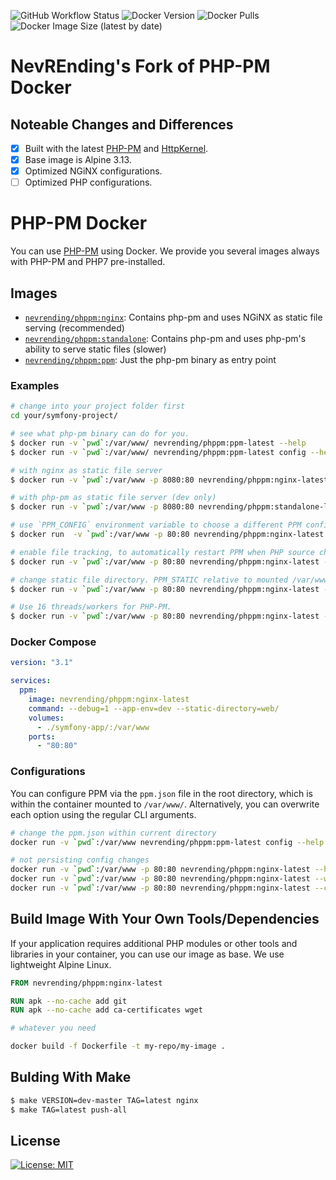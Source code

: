 ![GitHub Workflow Status](https://img.shields.io/github/workflow/status/nevrending/php-pm-docker/Publish%20Docker%20image?style=flat-square)
![Docker Version](https://img.shields.io/docker/v/nevrending/phppm?style=flat-square&sort=semver)
![Docker Pulls](https://img.shields.io/docker/pulls/nevrending/phppm?style=flat-square)
![Docker Image Size (latest by date)](https://img.shields.io/docker/image-size/nevrending/phppm?style=flat-square&sort=date)

# NevREnding's Fork of PHP-PM Docker

## Noteable Changes and Differences

- [x] Built with the latest [PHP-PM](https://github.com/php-pm/php-pm) and [HttpKernel](https://github.com/php-pm/php-pm-httpkernel).
- [x] Base image is Alpine 3.13.
- [x] Optimized NGiNX configurations.
- [ ] Optimized PHP configurations.

# PHP-PM Docker

You can use [PHP-PM](https://github.com/php-pm/php-pm) using Docker. We provide you several images always with PHP-PM and PHP7 pre-installed.

## Images

- [`nevrending/phppm:nginx`](https://hub.docker.com/layers/nevrending/phppm/nginx-latest): Contains php-pm and uses NGiNX as static file serving (recommended)
- [`nevrending/phppm:standalone`](https://hub.docker.com/r/nevrending/phppm:standalone-latest): Contains php-pm and uses php-pm's ability to serve static files (slower)
- [`nevrending/phppm:ppm`](https://hub.docker.com/r/nevrending/phppm:ppm-latest): Just the php-pm binary as entry point

### Examples

```sh
# change into your project folder first
cd your/symfony-project/

# see what php-pm binary can do for you.
$ docker run -v `pwd`:/var/www/ nevrending/phppm:ppm-latest --help
$ docker run -v `pwd`:/var/www/ nevrending/phppm:ppm-latest config --help

# with nginx as static file server
$ docker run -v `pwd`:/var/www -p 8080:80 nevrending/phppm:nginx-latest

# with php-pm as static file server (dev only)
$ docker run -v `pwd`:/var/www -p 8080:80 nevrending/phppm:standalone-latest

# use `PPM_CONFIG` environment variable to choose a different PPM config file.
$ docker run  -v `pwd`:/var/www -p 80:80 nevrending/phppm:nginx-latest -c ppm-prod.json

# enable file tracking, to automatically restart PPM when PHP source changed
$ docker run -v `pwd`:/var/www -p 80:80 nevrending/phppm:nginx-latest --debug=1 --app-env=dev

# change static file directory. PPM_STATIC relative to mounted /var/www/.
$ docker run -v `pwd`:/var/www -p 80:80 nevrending/phppm:nginx-latest --static-directory=web/

# Use 16 threads/workers for PHP-PM.
$ docker run -v `pwd`:/var/www -p 80:80 nevrending/phppm:nginx-latest --workers=16
```

###  Docker Compose

```yaml
version: "3.1"

services:
  ppm:
    image: nevrending/phppm:nginx-latest
    command: --debug=1 --app-env=dev --static-directory=web/
    volumes:
      - ./symfony-app/:/var/www
    ports:
      - "80:80"
```

### Configurations

You can configure PPM via the `ppm.json` file in the root directory, which is within the container mounted to
`/var/www/`. Alternatively, you can overwrite each option using the regular CLI arguments.

```sh
# change the ppm.json within current directory
docker run -v `pwd`:/var/www nevrending/phppm:ppm-latest config --help

# not persisting config changes
docker run -v `pwd`:/var/www -p 80:80 nevrending/phppm:nginx-latest --help
docker run -v `pwd`:/var/www -p 80:80 nevrending/phppm:nginx-latest --workers=1 --debug 1
docker run -v `pwd`:/var/www -p 80:80 nevrending/phppm:nginx-latest --c prod-ppm.json
```

## Build Image With Your Own Tools/Dependencies

If your application requires additional PHP modules or other tools and libraries in your container, you
can use our image as base. We use lightweight Alpine Linux.

```Dockerfile
FROM nevrending/phppm:nginx-latest

RUN apk --no-cache add git
RUN apk --no-cache add ca-certificates wget

# whatever you need
```

```sh
docker build -f Dockerfile -t my-repo/my-image .
```

## Bulding With Make

```sh
$ make VERSION=dev-master TAG=latest nginx
$ make TAG=latest push-all
```

## License

[![License: MIT](https://img.shields.io/badge/License-MIT-yellow?style=flat-square)](https://github.com/nevrending/php-pm-docker/blob/master/LICENSE)
